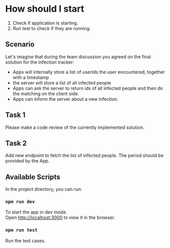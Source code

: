 # How should I start
1. Check if application is starting.
2. Run test to check if they are running.

## Scenario

Let's imagine that during the team discussion you agreed on the final solution for the infection tracker:
- Apps will internally store a list of userIds the user encountered, together with a timestamp
- the server will store a list of all infected people
- Apps can ask the server to return ids of all infected people and then do the matching on the client side.
- Apps can inform the server about a new infection.

## Task 1
Please make a code review of the currently implemented solution.

## Task 2
Add new endpoint to fetch the list of infected people. The period should be provided by the App.

## Available Scripts

In the project directory, you can run:

### `npm run dev`

To start the app in dev mode.\
Open [http://localhost:3000](http://localhost:3000) to view it in the browser.

### `npm run test`

Run the test cases.
